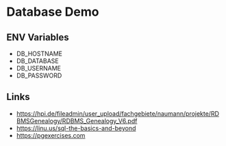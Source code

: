 # Database Demo

## ENV Variables

* DB_HOSTNAME
* DB_DATABASE
* DB_USERNAME
* DB_PASSWORD

## Links

* https://hpi.de/fileadmin/user_upload/fachgebiete/naumann/projekte/RDBMSGenealogy/RDBMS_Genealogy_V6.pdf
* https://linu.us/sql-the-basics-and-beyond
* https://pgexercises.com